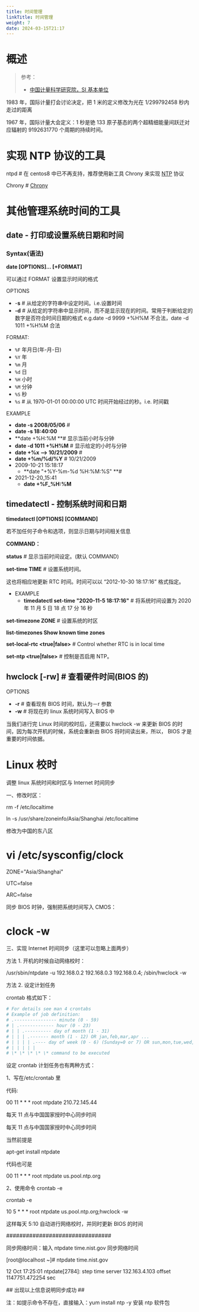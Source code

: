 ```yaml
---
title: 时间管理
linkTitle: 时间管理
weight: 7
date: 2024-03-15T21:17
---
```


# 概述

> 参考：
>
> - [中国计量科学研究院，SI 基本单位](https://www.nim.ac.cn/520/node/4.html)

1983 年，国际计量打会讨论决定，把 1 米的定义修改为光在 1/299792458 秒内走过的距离

1967 年，国际计量大会定义：1 秒是铯 133 原子基态的两个超精细能量间跃迁对应辐射的 9192631770 个周期的持续时间。

# 实现 NTP 协议的工具

ntpd # 在 centos8 中已不再支持，推荐使用新工具 Chrony 来实现 [NTP](/docs/4.数据通信/通信协议/NTP.md) 协议

Chrony # [Chrony](/docs/1.操作系统/时间管理/Chrony.md)

# 其他管理系统时间的工具

## date - 打印或设置系统日期和时间

### Syntax(语法)

**date \[OPTIONS]... \[+FORMAT]**

可以通过 FORMAT 设置显示时间的格式

OPTIONS

- -**s** # 从给定的字符串中设定时间。i.e.设置时间
- **-d** # 从给定的字符串中显示时间，而不是显示现在的时间。常用于判断给定的数字是否符合时间日期的格式 e.g.date -d 9999 +%H%M 不合法，date -d 1011 +%H%M 合法

FORMAT:

- `%F` 年月日(年-月-日)
- `%Y` 年
- `%m` 月
- `%d` 日
- `%H` 小时
- `%M` 分钟
- `%S` 秒
- `%s` # 从 1970-01-01 00:00:00 UTC 时间开始经过的秒。i.e. 时间戳

EXAMPLE

- **date -s 2008/05/06** #
- **date -s 18:40:00**
- **date +%H:%M **# 显示当前小时与分钟
- **date -d 1011 +%H%M** # 显示给定的小时与分钟
- **date +%x --> 10/21/2009** #
- **date +%m/%d/%Y** # 10/21/2009
- 2009-10-21 15:18:17
  - **date "+%Y-%m-%d %H:%M:%S" **#
- 2021-12-20_15:41
  - **date +%F\_%H:%M**

## timedatectl - 控制系统时间和日期

**timedatectl \[OPTIONS] \[COMMAND]**

若不加任何子命令和选项，则显示日期与时间相关信息

**COMMAND：**

**status** # 显示当前时间设定。(默认 COMMAND)

**set-time TIME** # 设置系统时间。

这也将相应地更新 RTC 时间。时间可以以 “2012-10-30 18:17:16” 格式指定。

- EXAMPLE
  - **timedatectl set-time "2020-11-5 18:17:16"** # 将系统时间设置为 2020 年 11 月 5 日 18 点 17 分 16 秒

**set-timezone ZONE** # 设置系统的时区

**list-timezones Show known time zones**

**set-local-rtc \<true|false>** # Control whether RTC is in local time

**set-ntp \<true|false>** # 控制是否启用 NTP。

## hwclock \[-rw] # 查看硬件时间(BIOS 的)

OPTIONS

- **-r** # 查看现有 BIOS 时间，默认为－r 参数
- **-w** # 将现在的 linux 系统时间写入 BIOS 中

当我们进行完 Linux 时间的校时后，还需要以 hwclock -w 来更新 BIOS 的时间，因为每次开机的时候，系统会重新由 BIOS 将时间读出来，所以， BIOS 才是重要的时间依据。

# Linux 校时

调整 linux 系统时间和时区与 Internet 时间同步

一、修改时区：

rm -f /etc/localtime

ln -s /usr/share/zoneinfo/Asia/Shanghai /etc/localtime

修改为中国的东八区

# vi /etc/sysconfig/clock

ZONE="Asia/Shanghai"

UTC=false

ARC=false

同步 BIOS 时钟，强制把系统时间写入 CMOS：

# clock -w

三、实现 Internet 时间同步（这里可以忽略上面两步）

方法 1. 开机的时候自动网络校时：

/usr/sbin/ntpdate -u 192.168.0.2 192.168.0.3 192.168.0.4; /sbin/hwclock -w

方法 2. 设定计划任务

crontab 格式如下：

```bash
# For details see man 4 crontabs
# Example of job definition:
# .---------------- minute (0 - 59)
# | .------------- hour (0 - 23)
# | | .---------- day of month (1 - 31)
# | | | .------- month (1 - 12) OR jan,feb,mar,apr ...
# | | | | .---- day of week (0 - 6) (Sunday=0 or 7) OR sun,mon,tue,wed,thu,fri,sat
# | | | | |
# \* \* \* \* \* command to be executed
```

设定 crontab 计划任务也有两种方式：

1、写在/etc/crontab 里

代码:

00 11 \* \* \* root ntpdate 210.72.145.44

每天 11 点与中国国家授时中心同步时间

每天 11 点与中国国家授时中心同步时间

当然前提是

apt-get install ntpdate

代码也可是

00 11 \* \* \* root ntpdate us.pool.ntp.org

2、使用命令 crontab -e

crontab -e

10 5 \* \* \* root ntpdate us.pool.ntp.org;hwclock -w

这样每天 5:10 自动进行网络校时，并同时更新 BIOS 的时间

\################################

同步网络时间：输入 ntpdate time.nist.gov 同步网络时间

\[root@localhost ~]# ntpdate time.nist.gov

12 Oct 17:25:01 ntpdate\[2784]: step time server 132.163.4.103 offset 1147751.472254 sec

\## 出现以上信息说明同步成功 ##

注：如提示命令不存在，直接输入：yum install ntp -y 安装 ntp 软件包


